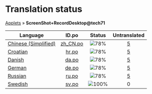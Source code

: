 # Translation status
[Applets](../../README.md) &#187; **ScreenShot+RecordDesktop@tech71**

Language | ID.po | Status | Untranslated
---------|:--:|:------:|:-----------:
[Chinese (Simplified)](../../language-status/zh_CN.md) | [zh_CN.po](po/zh_CN.po) | ![78%](http://progressed.io/bar/78) | [5](untranslated-po/zh_CN.md)
[Croatian](../../language-status/hr.md) | [hr.po](po/hr.po) | ![78%](http://progressed.io/bar/78) | [5](untranslated-po/hr.md)
[Danish](../../language-status/da.md) | [da.po](po/da.po) | ![78%](http://progressed.io/bar/78) | [5](untranslated-po/da.md)
[German](../../language-status/de.md) | [de.po](po/de.po) | ![78%](http://progressed.io/bar/78) | [5](untranslated-po/de.md)
[Russian](../../language-status/ru.md) | [ru.po](po/ru.po) | ![78%](http://progressed.io/bar/78) | [5](untranslated-po/ru.md)
[Swedish](../../language-status/sv.md) | [sv.po](po/sv.po) | ![100%](http://progressed.io/bar/100) | 0
